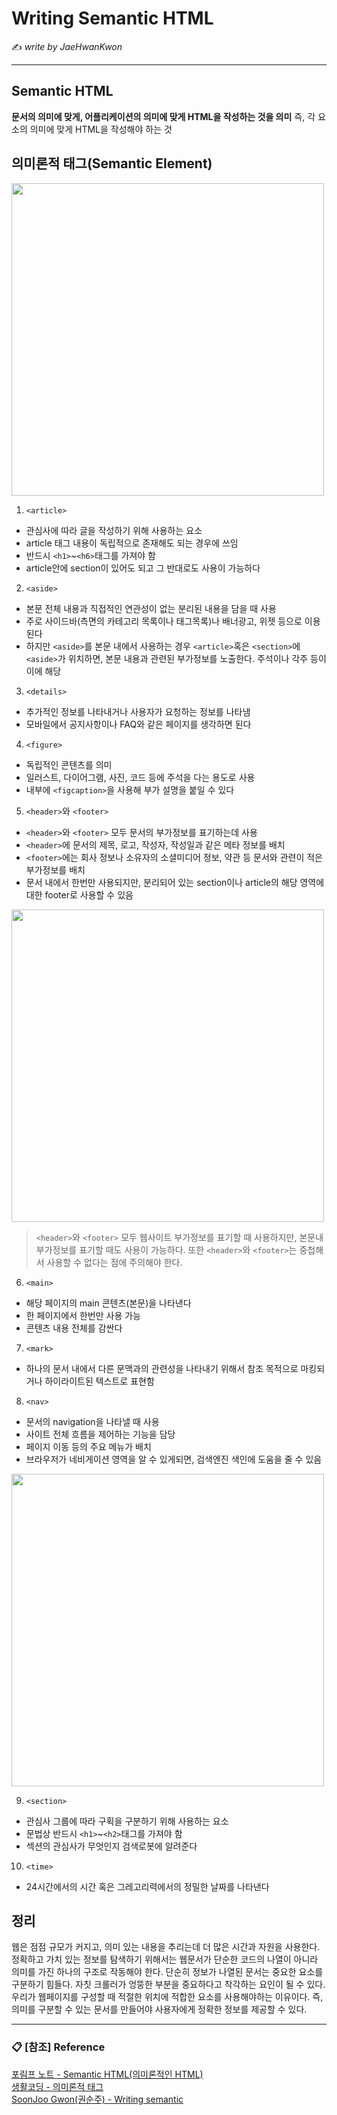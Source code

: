 # Writing Semantic HTML

:writing_hand: *write by JaeHwanKwon*

---------
## Semantic HTML
**문서의 의미에 맞게, 어플리케이션의 의미에 맞게 HTML을 작성하는 것을 의미**
즉, 각 요소의 의미에 맞게 HTML을 작성해야 하는 것

## 의미론적 태그(Semantic Element)

<img src="https://media.vlpt.us/images/ssoon_d/post/e15dbb49-af86-4be4-a16c-ba0ea8ba01ea/image.png" width=500>

1. ```<article>```
- 관심사에 따라 글을 작성하기 위해 사용하는 요소
- article 태그 내용이 독립적으로 존재해도 되는 경우에 쓰임
- 반드시 ```<h1>```~```<h6>```태그를 가져야 함
- article안에 section이 있어도 되고 그 반대로도 사용이 가능하다

2. ```<aside>```
- 본문 전체 내용과 직접적인 연관성이 없는 분리된 내용을 담을 때 사용
- 주로 사이드바(측면의 카테고리 목록이나 태그목록)나 배너광고, 위젯 등으로 이용된다
- 하지만 ```<aside>```를 본문 내에서 사용하는 경우 ```<article>```혹은 ```<section>```에 ```<aside>```가 위치하면, 본문 내용과 관련된 부가정보를 노출한다. 주석이나 각주 등이 이에 해당

3. ```<details>```
- 추가적인 정보를 나타내거나 사용자가 요청하는 정보를 나타냄
- 모바일에서 공지사항이나 FAQ와 같은 페이지를 생각하면 된다

4. ```<figure>```
- 독립적인 콘텐츠를 의미
- 일러스트, 다이어그램, 사진, 코드 등에 주석을 다는 용도로 사용
- 내부에 ```<figcaption>```을 사용해 부가 설명을 붙일 수 있다


5. ```<header>```와 ```<footer>```
- ```<header>```와 ```<footer>``` 모두 문서의 부가정보를 표기하는데 사용
- ```<header>```에 문서의 제목, 로고, 작성자, 작성일과 같은 메타 정보를 배치
- ```<footer>```에는 회사 정보나 소유자의 소셜미디어 정보, 약관 등 문서와 관련이 적은 부가정보를 배치
- 문서 내에서 한번만 사용되지만, 분리되어 있는 section이나 article의 해당 영역에 대한 footer로 사용할 수 있음
<img src="https://blueshw.github.io/static/bdeb249f2720f93032e1f2e0321f80fd/cb9d8/1.jpg" width=500>

>```<header>```와 ```<footer>``` 모두 웹사이트 부가정보를 표기할 때 사용하지만, 본문내 부가정보를 표기할 때도 사용이 가능하다. 또한 ```<header>```와 ```<footer>```는 중첩해서 사용할 수 없다는 점에 주의해야 한다.

  
6. ```<main>```
- 해당 페이지의 main 콘텐츠(본문)을 나타낸다
- 한 페이지에서 한번만 사용 가능
- 콘텐츠 내용 전체를 감싼다

7. ```<mark>```
- 하나의 문서 내에서 다른 문맥과의 관련성을 나타내기 위해서 참조 목적으로 마킹되거나 하이라이트된 텍스트로 표현함

8. ```<nav>```
- 문서의 navigation을 나타낼 때 사용
- 사이트 전체 흐름을 제어하는 기능을 담당
- 페이지 이동 등의 주요 메뉴가 배치
- 브라우저가 네비게이션 영역을 알 수 있게되면, 검색엔진 색인에 도움을 줄 수 있음
<img src="https://blueshw.github.io/static/73b99a71abe7cf8e2fc388e2a9ecff2d/cb9d8/2.jpg" width=500>
  
9. ```<section>```
- 관심사 그룹에 따라 구획을 구분하기 위해 사용하는 요소
- 문법상 반드시 ```<h1>```~```<h2>```태그를 가져야 함
- 섹션의 관심사가 무엇인지 검색로봇에 알려준다

10. ```<time>```
- 24시간에서의 시간 혹은 그레고리력에서의 정밀한 날짜를 나타낸다

## 정리
 웹은 점점 규모가 커지고, 의미 있는 내용을 추리는데 더 많은 시간과 자원을 사용한다. 정확하고 가치 있는 정보를 탐색하기 위해서는 웹문서가 단순한 코드의 나열이 아니라 의미를 가진 하나의 구조로 작동해야 한다. 단순히 정보가 나열된 문서는 중요한 요소를 구분하기 힘들다. 자칫 크롤러가 엉뚱한 부분을 중요하다고 착각하는 요인이 될 수 있다. 우리가 웹페이지를 구성할 때 적절한 위치에 적합한 요소를 사용해야하는 이유이다. 즉, 의미를 구분할 수 있는 문서를 만들어야 사용자에게 정확한 정보를 제공할 수 있다.
  
  
-----------

### :clipboard: [참조] Reference

[포림프 노트 - Semantic HTML(의미론적인 HTML)](https://porimp.tistory.com/entry/Semantic-HTML%EC%9D%98%EB%AF%B8%EB%A1%A0%EC%A0%81%EC%9D%B8-HTML) <br>
[생활코딩 - 의미론적 태그](https://opentutorials.org/module/1892/10954) <br>
[SoonJoo Gwon(권순주) - Writing semantic](https://velog.io/@ssoon_d/4.-Writing-Semantic-HTML)
